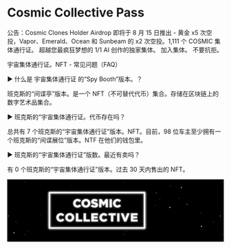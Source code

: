 # Cosmic Collective Pass

公告：Cosmic Clones Holder Airdrop 即将于 8 月 15 日推出 - 黄金 x5 次空投，Vapor、Emerald、Ocean 和 Sunbeam 的 x2 次空投。1,111 个 COSMIC 集体通行证。 超越您最疯狂梦想的 1/1 AI 创作的独家集体。 加入集体。 不要抗拒。

宇宙集体通行证。NFT - 常见问题（FAQ）

▶ 什么是 宇宙集体通行证 的“Spy Booth”版本。？

班克斯的“间谍亭”版本。是一个 NFT（不可替代代币）集合。存储在区块链上的数字艺术品集合。

▶ 班克斯的“宇宙集体通行证。代币存在吗？

总共有 7 个班克斯的“宇宙集体通行证”版本。NFT。目前，98 位车主至少拥有一个班克斯的“间谍展位”版本。NTF 在他们的钱包里。

▶ 班克斯的“宇宙集体通行证”版数。最近有卖吗？

有 0 个班克斯的“宇宙集体通行证”版本。过去 30 天内售出的 NFT。

![NFT](微信截图_20220825132132.png)
